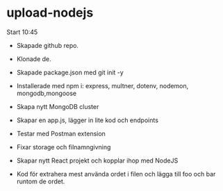 # upload-nodejs

Start 10:45

- Skapade github repo.
- Klonade de.
- Skapade package.json med git init -y
- Installerade med npm i: express, multner, dotenv, nodemon, mongodb,mongoose

- Skapa nytt MongoDB cluster

- Skapar en app.js, lägger in lite kod och endpoints
- Testar med Postman extension
- Fixar storage och filnamngivning

- Skapar nytt React projekt och kopplar ihop med NodeJS

- Kod för extrahera mest använda ordet i filen och lägga till foo och bar runtom de ordet.

